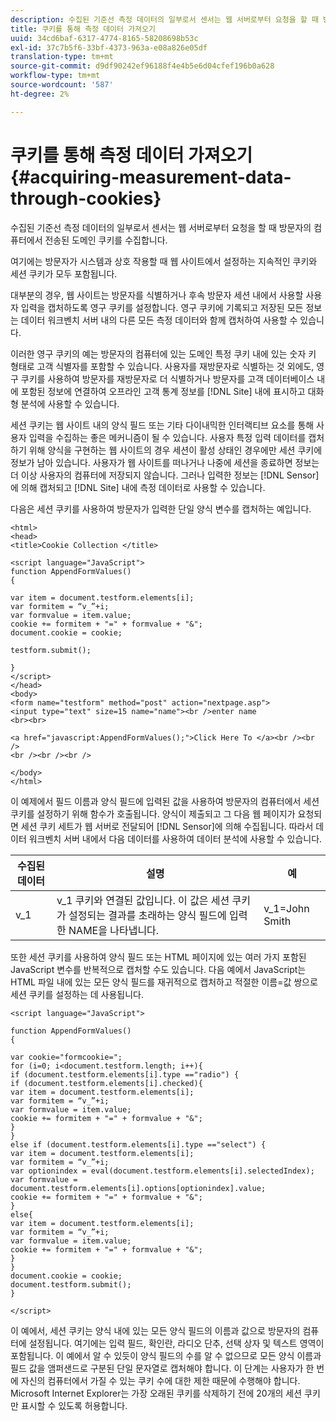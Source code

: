 ```yaml
---
description: 수집된 기준선 측정 데이터의 일부로서 센서는 웹 서버로부터 요청을 할 때 방문자의 컴퓨터에서 전송된 도메인 쿠키를 수집합니다.
title: 쿠키를 통해 측정 데이터 가져오기
uuid: 34cd6baf-6317-4774-8165-58208698b53c
exl-id: 37c7b5f6-33bf-4373-963a-e08a826e05df
translation-type: tm+mt
source-git-commit: d9df90242ef96188f4e4b5e6d04cfef196b0a628
workflow-type: tm+mt
source-wordcount: '587'
ht-degree: 2%

---
```


# 쿠키를 통해 측정 데이터 가져오기{#acquiring-measurement-data-through-cookies}

수집된 기준선 측정 데이터의 일부로서 센서는 웹 서버로부터 요청을 할 때 방문자의 컴퓨터에서 전송된 도메인 쿠키를 수집합니다.

여기에는 방문자가 시스템과 상호 작용할 때 웹 사이트에서 설정하는 지속적인 쿠키와 세션 쿠키가 모두 포함됩니다.

대부분의 경우, 웹 사이트는 방문자를 식별하거나 후속 방문자 세션 내에서 사용할 사용자 입력을 캡처하도록 영구 쿠키를 설정합니다. 영구 쿠키에 기록되고 저장된 모든 정보는 데이터 워크벤치 서버 내의 다른 모든 측정 데이터와 함께 캡처하여 사용할 수 있습니다.

이러한 영구 쿠키의 예는 방문자의 컴퓨터에 있는 도메인 특정 쿠키 내에 있는 숫자 키 형태로 고객 식별자를 포함할 수 있습니다. 사용자를 재방문자로 식별하는 것 외에도, 영구 쿠키를 사용하여 방문자를 재방문자로 더 식별하거나 방문자를 고객 데이터베이스 내에 포함된 정보에 연결하여 오프라인 고객 통계 정보를 [!DNL Site] 내에 표시하고 대화형 분석에 사용할 수 있습니다.

세션 쿠키는 웹 사이트 내의 양식 필드 또는 기타 다이내믹한 인터랙티브 요소를 통해 사용자 입력을 수집하는 좋은 메커니즘이 될 수 있습니다. 사용자 특정 입력 데이터를 캡처하기 위해 양식을 구현하는 웹 사이트의 경우 세션이 활성 상태인 경우에만 세션 쿠키에 정보가 남아 있습니다. 사용자가 웹 사이트를 떠나거나 나중에 세션을 종료하면 정보는 더 이상 사용자의 컴퓨터에 저장되지 않습니다. 그러나 입력한 정보는 [!DNL Sensor]에 의해 캡처되고 [!DNL Site] 내에 측정 데이터로 사용할 수 있습니다.

다음은 세션 쿠키를 사용하여 방문자가 입력한 단일 양식 변수를 캡처하는 예입니다.

```
<html> 
<head> 
<title>Cookie Collection </title> 
 
<script language="JavaScript"> 
function AppendFormValues() 
{ 
 
var item = document.testform.elements[i]; 
var formitem = “v_”+i; 
var formvalue = item.value; 
cookie += formitem + "=" + formvalue + "&"; 
document.cookie = cookie; 
 
testform.submit(); 
 
} 
</script> 
</head> 
<body> 
<form name="testform" method="post" action="nextpage.asp"> 
<input type="text" size=15 name="name"><br />enter name 
<br><br> 
 
<a href="javascript:AppendFormValues();">Click Here To </a><br /><br /> 
<br /><br /><br /> 
 
</body> 
</html> 
```

이 예제에서 필드 이름과 양식 필드에 입력된 값을 사용하여 방문자의 컴퓨터에서 세션 쿠키를 설정하기 위해 함수가 호출됩니다. 양식이 제출되고 그 다음 웹 페이지가 요청되면 세션 쿠키 세트가 웹 서버로 전달되어 [!DNL Sensor]에 의해 수집됩니다. 따라서 데이터 워크벤치 서버 내에서 다음 데이터를 사용하여 데이터 분석에 사용할 수 있습니다.

| 수집된 데이터 | 설명 | 예 |
|---|---|---|
| v_1 | v_1 쿠키와 연결된 값입니다. 이 값은 세션 쿠키가 설정되는 결과를 초래하는 양식 필드에 입력한 NAME을 나타냅니다. | v_1=John Smith |

또한 세션 쿠키를 사용하여 양식 필드 또는 HTML 페이지에 있는 여러 가지 포함된 JavaScript 변수를 반복적으로 캡처할 수도 있습니다. 다음 예에서 JavaScript는 HTML 파일 내에 있는 모든 양식 필드를 재귀적으로 캡처하고 적절한 이름=값 쌍으로 세션 쿠키를 설정하는 데 사용됩니다.

```
<script language="JavaScript"> 
 
function AppendFormValues() 
{ 
 
var cookie="formcookie="; 
for (i=0; i<document.testform.length; i++){ 
if (document.testform.elements[i].type =="radio") {            
if (document.testform.elements[i].checked){ 
var item = document.testform.elements[i]; 
var formitem = “v_”+i; 
var formvalue = item.value; 
cookie += formitem + "=" + formvalue + "&"; 
} 
} 
else if (document.testform.elements[i].type =="select") { 
var item = document.testform.elements[i]; 
var formitem = “v_”+i; 
var optionindex = eval(document.testform.elements[i].selectedIndex); 
var formvalue = document.testform.elements[i].options[optionindex].value;             
cookie += formitem + "=" + formvalue + "&"; 
} 
else{ 
var item = document.testform.elements[i]; 
var formitem = “v_”+i; 
var formvalue = item.value; 
cookie += formitem + "=" + formvalue + "&"; 
} 
} 
document.cookie = cookie; 
document.testform.submit(); 
} 
 
</script>
```

이 예에서, 세션 쿠키는 양식 내에 있는 모든 양식 필드의 이름과 값으로 방문자의 컴퓨터에 설정됩니다. 여기에는 입력 필드, 확인란, 라디오 단추, 선택 상자 및 텍스트 영역이 포함됩니다. 이 예에서 알 수 있듯이 양식 필드의 수를 알 수 없으므로 모든 양식 이름과 필드 값을 앰퍼샌드로 구분된 단일 문자열로 캡처해야 합니다. 이 단계는 사용자가 한 번에 자신의 컴퓨터에서 가질 수 있는 쿠키 수에 대한 제한 때문에 수행해야 합니다. Microsoft Internet Explorer는 가장 오래된 쿠키를 삭제하기 전에 20개의 세션 쿠키만 표시할 수 있도록 허용합니다.
